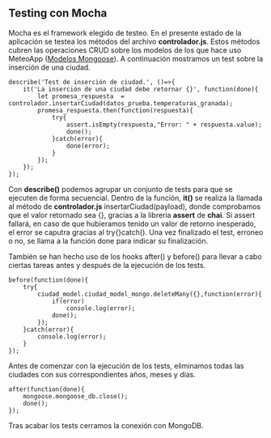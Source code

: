 ## Testing con Mocha

Mocha es el framework elegido de testeo. En el presente estado de la aplicación se testea los métodos del archivo **controlador.js**. Estos métodos cubren las operaciones CRUD sobre los modelos de los que hace uso MeteoApp ([Modelos Mongoose](https://github.com/JoseAntonioMHerrera/MeteoApp/blob/master/doc/modelos_esquemas_documentacion.md)). A continuación mostramos un test sobre la inserción de una ciudad.

```
describe('Test de inserción de ciudad.', ()=>{
    it('La inserción de una ciudad debe retornar {}', function(done){
        let promesa_respuesta  = controlador.insertarCiudad(datos_prueba.temperaturas_granada);
        promesa_respuesta.then(function(respuesta){
            try{
                assert.isEmpty(respuesta,"Error: " + respuesta.value);
                done();
            }catch(error){
                done(error);
            }
        });
    });   
});

```

Con **describe()** podemos agrupar un conjunto de tests para que se ejecuten de forma secuencial. Dentro de la función, **it()** se realiza la llamada al método de **controlador.js** insertarCiudad(payload), donde comprobamos que el valor retornado sea {}, gracias a la libreria **assert** de **chai**. Si assert fallará, en caso de que hubieramos tenido un valor de retorno inesperado, el error se caputra gracias al try{}catch(). Una vez finalizado el test, erroneo o no, se llama a la función done para indicar su finalización.

También se han hecho uso de los hooks after() y before() para llevar a cabo ciertas tareas antes y después de la ejecución de los tests.

```
before(function(done){
    try{
        ciudad_model.ciudad_model_mongo.deleteMany({},function(error){
            if(error)
                console.log(error);
            done();
        });
    }catch(error){
        console.log(error);
    }
});
```
Antes de comenzar con la ejecución de los tests, eliminamos todas las ciudades con sus correspondientes años, meses y días.

```
after(function(done){
    mongoose.mongoose_db.close();
    done();
});

```

Tras acabar los tests cerramos la conexión con MongoDB.